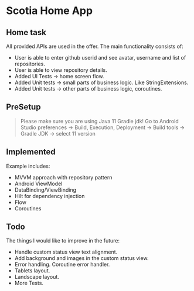 # Scotia Home App

## Home task

All provided APIs are used in the offer. The main functionality consists of:

- User is able to enter github userid and see avatar, username and list of repositories.
- User is able to view repository details.
- Added UI Tests -> home screen flow.
- Added Unit tests -> small parts of business logic. Like StringExtensions.
- Added Unit tests -> other parts of business logic, coroutines.

## PreSetup

> Please make sure you are using Java 11 Gradle jdk! Go to Android Studio preferences -> Build, Execution, Deployment -> Build tools -> Gradle JDK -> select 11 version

## Implemented

Example includes:

- MVVM approach with repository pattern
- Android ViewModel
- DataBinding/ViewBinding
- Hilt for dependency injection
- Flow
- Coroutines

## Todo

The things I would like to improve in the future:

- Handle custom status view text alignment.
- Add background and images in the custom status view.
- Error handling. Coroutine error handler.
- Tablets layout.
- Landscape layout.
- More Tests.